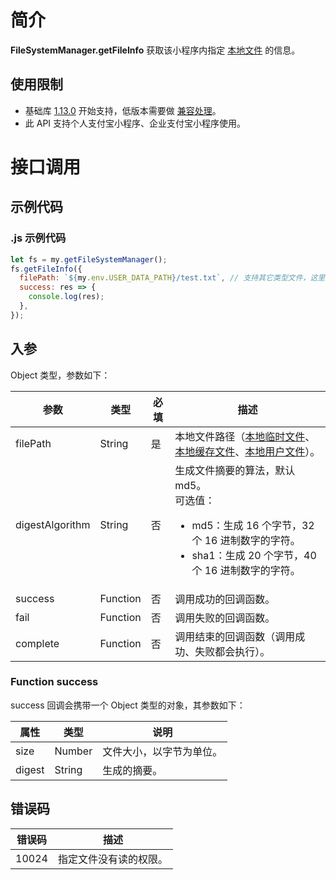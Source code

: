# 简介

**FileSystemManager.getFileInfo** 获取该小程序内指定 [本地文件](https://opendocs.alipay.com/mini/03dt4s#%E6%9C%AC%E5%9C%B0%E6%96%87%E4%BB%B6) 的信息。

## 使用限制

- 基础库 [1.13.0](https://opendocs.alipay.com/mini/framework/lib) 开始支持，低版本需要做 [兼容处理](https://opendocs.alipay.com/mini/framework/compatibility)。
- 此 API 支持个人支付宝小程序、企业支付宝小程序使用。

# 接口调用

## 示例代码

### .js 示例代码

```javascript
let fs = my.getFileSystemManager();
fs.getFileInfo({
  filePath: `${my.env.USER_DATA_PATH}/test.txt`, // 支持其它类型文件，这里以 txt 文件示例。
  success: res => {
    console.log(res);
  },
});
```

## 入参

Object 类型，参数如下：

| **参数** | **类型** | **必填** | **描述** |
| --- | --- | --- | --- |
| filePath | String | 是 | 本地文件路径（[本地临时文件](https://opendocs.alipay.com/mini/03dt4s#%E6%9C%AC%E5%9C%B0%E4%B8%B4%E6%97%B6%E6%96%87%E4%BB%B6)、[本地缓存文件](https://opendocs.alipay.com/mini/03dt4s#%E6%9C%AC%E5%9C%B0%E7%BC%93%E5%AD%98%E6%96%87%E4%BB%B6)、[本地用户文件](https://opendocs.alipay.com/mini/03dt4s#%E6%9C%AC%E5%9C%B0%E7%94%A8%E6%88%B7%E6%96%87%E4%BB%B6)）。 |
| digestAlgorithm | String | 否 | 生成文件摘要的算法，默认 md5。<br/> 可选值：<ul><li>md5：生成 16 个字节，32 个 16 进制数字的字符。</li><li>sha1：生成 20 个字节，40 个 16 进制数字的字符。</li></ul>|
| success | Function | 否 | 调用成功的回调函数。 |
| fail | Function | 否 | 调用失败的回调函数。 |
| complete | Function | 否 | 调用结束的回调函数（调用成功、失败都会执行）。 |

### Function success

success 回调会携带一个 Object 类型的对象，其参数如下：

| **属性** | **类型** | **说明**                 |
| -------- | ------- | ------------------------ |
| size     | Number  | 文件大小，以字节为单位。 |
| digest   | String  | 生成的摘要。 |
## 错误码

| **错误码** | **描述**               |
| ---------- | ---------------------- |
| 10024      | 指定文件没有读的权限。 |
